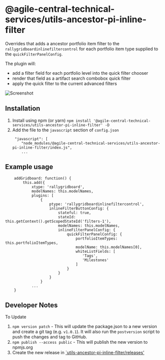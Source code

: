 # @agile-central-technical-services/utils-ancestor-pi-inline-filter

Overrides that adds a ancestor portfolio item filter to the `rallygridboardinlinefiltercontrol`
for each portfolio item type supplied to the `quickFilterPanelConfig`.

The plugin will:
* add a filter field for each portfolio level into the quick filter chooser
* render that field as a artifact search combobox quick filter
* apply the quick filter to the current advanced filters

![Screenshot](https://github.com/RallyTechServices/utils-ancestor-pi-inline-filter/raw/master/screenshot.png)

## Installation
1. Install using npm (or yarn) `npm install '@agile-central-technical-services/utils-ancestor-pi-inline-filter' -D`
2. Add the file to the `javascript` section of `config.json`
    ```
     "javascript": [
        "node_modules/@agile-central-technical-services/utils-ancestor-pi-inline-filter/index.js",
        ...
    ```
## Example usage

```
    addGridboard: function() {
        this.add({
            xtype: 'rallygridboard',
            modelNames: this.modelNames,
            plugins: [
                {
                    ptype: 'rallygridboardinlinefiltercontrol',
                    inlineFilterButtonConfig: {
                        stateful: true,
                        stateId: this.getContext().getScopedStateId('filters-1'),
                        modelNames: this.modelNames,
                        inlineFilterPanelConfig: {
                            quickFilterPanelConfig: {
                                portfolioItemTypes: this.portfolioItemTypes,
                                modelName: this.modelNames[0],
                                whiteListFields: [
                                   'Tags',
                                   'Milestones'
                                ]
                            }
                        }
                    }
                }
            ...
    }
```

## Developer Notes
To Update
1. `npm version patch` - This will update the package.json to a new version and create a git tag (e.g. `v1.0.1`). It will also run the `postversion` script
to push the changes and tag to GitHub.
2. `npm publish --access public` - This will publish the new version to npmjs.org
3. Create the new release in [`utils-ancestor-pi-inline-filter/releases'](https://github.com/RallyTechServices/utils-ancestor-pi-inline-filter/releases)

